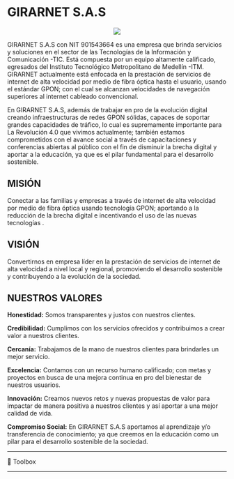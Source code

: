 # **GIRARNET S.A.S**

<p align="center">
<img src="https://drive.google.com/uc?export=view&id=1w5zw3khEIEhA-fClhdytGKQWcwAWfcNW">
</p>

GIRARNET S.A.S con NIT 901543664 es una empresa que brinda servicios y soluciones en el sector de las Tecnologías de la Información y Comunicación -TIC. Está compuesta por un equipo altamente calificado, egresados del Instituto Tecnológico Metropolitano de Medellín -ITM. GIRARNET actualmente está enfocada en la prestación de servicios de internet de alta velocidad por medio de fibra óptica hasta el usuario, usando el estándar GPON; con el cual se alcanzan velocidades de navegación superiores al internet cableado convencional.

En GIRARNET S.A.S, además de trabajar en pro de la evolución digital creando infraestructuras de redes GPON sólidas, capaces de soportar grandes capacidades de tráfico, lo cual es supremamente importante para La Revolución 4.0 que vivimos actualmente; también estamos comprometidos con el avance social a través de capacitaciones y conferencias abiertas al público con el fin de disminuir la brecha digital y aportar a la educación, ya que es el pilar fundamental para  el desarrollo sostenible. 

## **MISIÓN**
Conectar a las familias y empresas a través de internet de alta velocidad por medio de fibra óptica usando tecnología GPON; aportando a la reducción de la brecha digital e  incentivando el uso de las nuevas tecnologías . 

## **VISIÓN**
Convertirnos en empresa líder en la prestación de servicios de internet de alta velocidad a nivel local y regional, promoviendo el desarrollo sostenible y contribuyendo a la evolución de la sociedad.

## **NUESTROS VALORES**

**Honestidad:** Somos transparentes y justos con nuestros clientes.

**Credibilidad:** Cumplimos con los servicios ofrecidos y contribuimos a crear valor a nuestros clientes.

**Cercanía:** Trabajamos de la mano de nuestros clientes para brindarles un mejor servicio. 

**Excelencia:** Contamos con un recurso humano calificado; con metas y proyectos en busca de una mejora continua en pro del bienestar de nuestros usuarios.
 
**Innovación:** Creamos nuevos retos y nuevas propuestas de valor para impactar de manera positiva a nuestros clientes y así aportar a una mejor calidad de vida.
 
**Compromiso Social:** En GIRARNET S.A.S aportamos al aprendizaje y/o transferencia de conocimiento; ya que creemos en la educación como un pilar para el desarrollo sostenible de la sociedad.


--------

🧰 Toolbox


--------

<!--
### Hi there 👋
**GirarNET/GirarNET** is a ✨ _special_ ✨ repository because its `README.md` (this file) appears on your GitHub profile.

Here are some ideas to get you started:

- 🔭 I’m currently working on ...
- 🌱 I’m currently learning ...
- 👯 I’m looking to collaborate on ...
- 🤔 I’m looking for help with ...
- 💬 Ask me about ...
- 📫 How to reach me: ...
- 😄 Pronouns: ...
- ⚡ Fun fact: ...
-->
